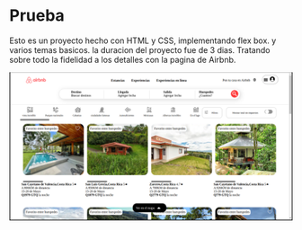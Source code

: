 # Prueba

Esto es un proyecto hecho con HTML y CSS, implementando flex box. y varios temas basicos.
la duracion del proyecto fue de 3 dias.
Tratando sobre todo la fidelidad a los detalles con la pagina de Airbnb.

![alt text](image.png)